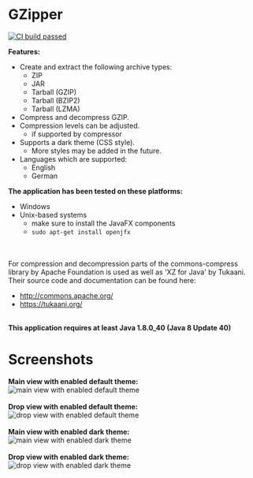 # GZipper

<a href="https://travis-ci.org/turbolocust/GZipper"><img href src="https://travis-ci.org/turbolocust/GZipper.svg?branch=master" alt="CI build passed"/></a>

<b>Features:</b><br />

* Create and extract the following archive types:
  - ZIP
  - JAR
  - Tarball (GZIP)
  - Tarball (BZIP2)
  - Tarball (LZMA)
* Compress and decompress GZIP.
* Compression levels can be adjusted.
  - if supported by compressor
* Supports a dark theme (CSS style).
  - More styles may be added in the future.
* Languages which are supported:
  - English
  - German
  
<b>The application has been tested on these platforms:</b>
 * Windows
 * Unix-based systems
   - make sure to install the JavaFX components
   - `sudo apt-get install openjfx`
   
<br /><br />
For compression and decompression parts of the commons-compress library by Apache Foundation is used as well as 'XZ for Java' by Tukaani. Their source code and documentation can be found here: 
  - <a href>http://commons.apache.org/</a>
  - <a href>https://tukaani.org/</a>
  
<br />
<b>This application requires at least Java 1.8.0_40 (Java 8 Update 40)</b>

# Screenshots

<b>Main view with enabled default theme:</b><br />
<img src="https://homepages.fhv.at/mfu7609/images/gzipper_gui_FX.PNG" alt="main view with enabled default theme"/><br />
<br /><b>Drop view with enabled default theme:</b><br />
<img src="https://homepages.fhv.at/mfu7609/images/gzipper_gui_FX_dropper.PNG" alt="drop view with enabled default theme"/><br />
<br /><b>Main view with enabled dark theme:</b><br />
<img src="https://homepages.fhv.at/mfu7609/images/gzipper_gui_FX_DARK.PNG" alt="main view with enabled dark theme"/><br />
<br /><b>Drop view with enabled dark theme:</b><br />
<img src="https://homepages.fhv.at/mfu7609/images/gzipper_gui_FX_dropper_dark.PNG" alt="drop view with enabled dark theme"/>
